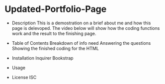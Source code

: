 # Updated-Portfolio-Page

* Description
This is a demostration on a brief about me and how this page is delevoped. The video below will show how the coding functions work and the result to the finishing page.
* Table of Contents
  Breakdown of info need
  Answering the questions
  Showing the finished coding for the HTML
* Installation
  Inquirer
  Bookstrap
* Usage

* License
  ISC
